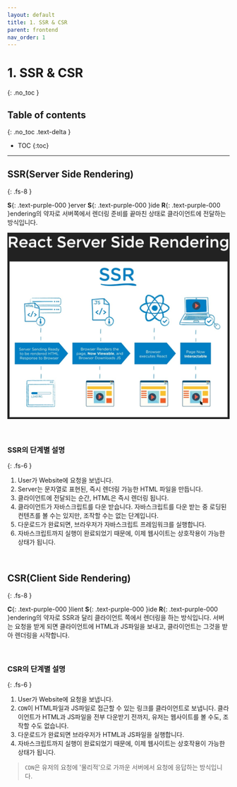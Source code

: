 ```yaml
---
layout: default
title: 1. SSR & CSR
parent: frontend
nav_order: 1
---
```


# 1. SSR & CSR
{: .no_toc }

## Table of contents
{: .no_toc .text-delta }

- TOC
{:toc}

---

## SSR(Server Side Rendering)
{: .fs-8 }

**S**{: .text-purple-000 }erver **S**{: .text-purple-000 }ide **R**{: .text-purple-000 }endering의 약자로 서버쪽에서 렌더링 준비를 끝마친 상태로 클라이언트에 전달하는 방식입니다.

![ssr_csr_1](../../assets/images/ssr_csr_1.jpg)

&nbsp;

### SSR의 단계별 설명
{: .fs-6 }

1. User가 Website에 요청을 보냅니다.
2. Server는 문자열로 표현된, 즉시 렌더링 가능한 HTML 파일을 만듭니다.
3. 클라이언트에 전달되는 순간, HTML은 즉시 렌더링 됩니다.
4. 클라이언트가 자바스크립트를 다운 받습니다. 자바스크립트를 다운 받는 중 로딩된 컨텐츠를 볼 수는 있지만, 조작할 수는 없는 단계입니다.
5. 다운로드가 완료되면, 브라우저가 자바스크립트 프레임워크를 실행합니다.
6. 자바스크립트까지 실행이 완료되었기 때문에, 이제 웹사이트는 상호작용이 가능한 상태가 됩니다.

&nbsp;

## CSR(Client Side Rendering)
{: .fs-8 }

**C**{: .text-purple-000 }lient **S**{: .text-purple-000 }ide **R**{: .text-purple-000 }endering의 약자로 SSR과 달리 클라이언트 쪽에서 렌더링을 하는 방식입니다. 서버는 요청을 받게 되면 클라이언트에 HTML과 JS파일을 보내고, 클라이언트는 그것을 받아 렌더링을 시작합니다.

&nbsp;

### CSR의 단계별 설명
{: .fs-6 }

1. User가 Website에 요청을 보냅니다.
2. `CDN`이 HTML파일과 JS파일로 접근할 수 있는 링크를 클라이언트로 보냅니다. 클라이언트가 HTML과 JS파일을 전부 다운받기 전까지, 유저는 웹사이트를 볼 수도, 조작할 수도 없습니다.
3. 다운로드가 완료되면 브라우저가 HTML과 JS파일을 실행합니다.
4. 자바스크립트까지 실행이 완료되었기 때문에, 이제 웹사이트는 상호작용이 가능한 상태가 됩니다.

> `CDN`은 유저의 요청에 '물리적'으로 가까운 서버에서 요청에 응답하는 방식입니다.